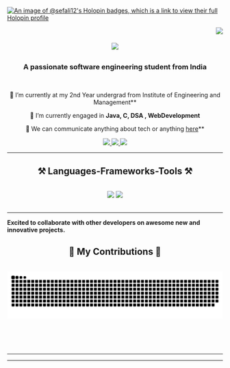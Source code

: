 [![An image of @sefali12's Holopin badges, which is a link to view their full Holopin profile](https://holopin.me/sefali12)](https://holopin.io/@sefali12)

<img align="right" src="https://visitor-badge.laobi.icu/badge?page_id=sefali12.sefali12" />

<h1 align="center">
    <img src="https://readme-typing-svg.herokuapp.com/?font=Righteous&size=35&center=true&vCenter=true&width=500&height=70&duration=4000&lines=Hi+There!+👋;+I'm+Sefali+Gupta!;" />
</h1>

<h3 align="center">A passionate software engineering student from India </h3>

<br/>

<div align="center">
 
 🔭 I’m currently at my 2nd Year undergrad from Institute of Engineering and Management**
 
 🌱 I’m currently engaged in  **Java, C, DSA , WebDevelopment**

💬 We can communicate anything about tech or anything [here](https://github.com/sefali12/sefali12/issues)**

 </div>
 
<div align="center"> 
  <a href="sefaligupta99@gmail.com">
    <img src="https://img.shields.io/badge/Gmail-333333?style=for-the-badge&logo=gmail&logoColor=red" />
  </a>
  <a href="https://linkedin.com/in/pedro-sales-muniz" target="_blank">
    <img src="https://img.shields.io/badge/LinkedIn-0077B5?style=for-the-badge&logo=linkedin&logoColor=white" target="_blank" />
  </a>
  <a href="https://sefali12.github.io" target="_blank">
     <img src="https://img.shields.io/badge/Portfolio-FF5722?style=for-the-badge&logo=todoist&logoColor=white" target="_blank" /> <!-- sqlite, safari, google-chrome are other good icon options -->
  </a>
</div>

 <hr/>
 
<h2 align="center">⚒️ Languages-Frameworks-Tools ⚒️</h2>
<br/>
<div align="center">
    <img src="https://skillicons.dev/icons?i=react,html,css,vscode,github,figma,git," />
    <img src="https://skillicons.dev/icons?i=python,javascript,c,java,mysql" /><br>
</div>

<br/>
<hr/>

**Excited to collaborate with other developers on awesome new and innovative projects.**

<div align="center">
  <h2>🐍 My Contributions 🐍</h2>
  <br>
  <img alt="snake eating my contributions" src="https://raw.githubusercontent.com/salesp07/salesp07/output/github-contribution-grid-snake.svg" />
  
  <br/><br/><br/>
</div>

<hr/>



<hr/>

